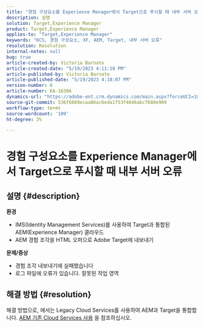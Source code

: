 ```yaml
---
title: "경험 구성요소를 Experience Manager에서 Target으로 푸시할 때 내부 서버 오류"
description: 설명
solution: Target,Experience Manager
product: Target,Experience Manager
applies-to: "Target,Experience Manager"
keywords: "KCS, 경험 구성요소, XF, AEM, Target, 내부 서버 오류"
resolution: Resolution
internal-notes: null
bug: true
article-created-by: Victoria Barnato
article-created-date: "5/19/2023 4:11:18 PM"
article-published-by: Victoria Barnato
article-published-date: "5/19/2023 4:18:07 PM"
version-number: 6
article-number: KA-16306
dynamics-url: "https://adobe-ent.crm.dynamics.com/main.aspx?forceUCI=1&pagetype=entityrecord&etn=knowledgearticle&id=dc6cf9c4-5ff6-ed11-8848-6045bd0065b6"
source-git-commit: 536f6869ecaa86ac6eda1f53f4646abc7680e909
workflow-type: tm+mt
source-wordcount: '109'
ht-degree: 3%

---
```


# 경험 구성요소를 Experience Manager에서 Target으로 푸시할 때 내부 서버 오류

## 설명 {#description}

<b>환경</b>
- IMS(Identity Management Services)를 사용하여 Target과 통합된 AEM(Experience Manager) 클라우드
- AEM 경험 조각을 HTML 오퍼으로 Adobe Target에 내보내기

<b>문제/증상</b>
- 경험 조각 내보내기에 실패했습니다
- 로그 파일에 오류가 있습니다. 잘못된 작업 영역



## 해결 방법 {#resolution}


해결 방법으로, 에서는 Legacy Cloud Services를 사용하여 AEM과 Target을 통합합니다. [AEM 기존 Cloud Services 사용](https://experienceleague.adobe.com/docs/experience-manager-learn/aem-target-tutorial/aem-target-implementation/using-aem-cloud-services.html) 을 참조하십시오.
